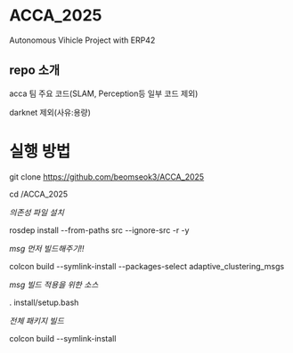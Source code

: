# ACCA_2025
Autonomous Vihicle Project with ERP42 

## repo 소개
acca 팀 주요 코드(SLAM, Perception등 일부 코드 제외)

darknet 제외(사유:용량)

# 실행 방법
git clone https://github.com/beomseok3/ACCA_2025

cd /ACCA_2025

*의존성 파일 설치*

rosdep install --from-paths src --ignore-src -r -y

*msg 먼저 빌드해주기!!*

colcon build --symlink-install --packages-select adaptive_clustering_msgs

*msg 빌드 적용을 위한 소스*

. install/setup.bash

*전체 패키지 빌드*

colcon build --symlink-install

